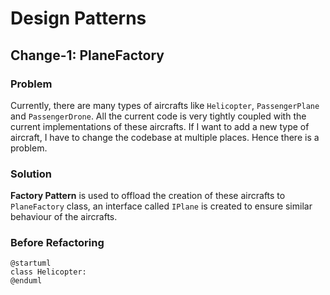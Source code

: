 # Design Patterns

## Change-1: PlaneFactory

### Problem

Currently, there are many types of aircrafts like `Helicopter`, `PassengerPlane` and `PassengerDrone`.
All the current code is very tightly coupled with the current implementations of these aircrafts. 
If I want to add a new type of aircraft, I have to change the codebase at multiple places. Hence there is a problem.

### Solution

**Factory Pattern** is used to offload the creation of these aircrafts to `PlaneFactory` class, an interface called `IPlane` is created to ensure similar behaviour of the aircrafts.

### Before Refactoring

```plantuml
@startuml
class Helicopter:
@enduml
```

